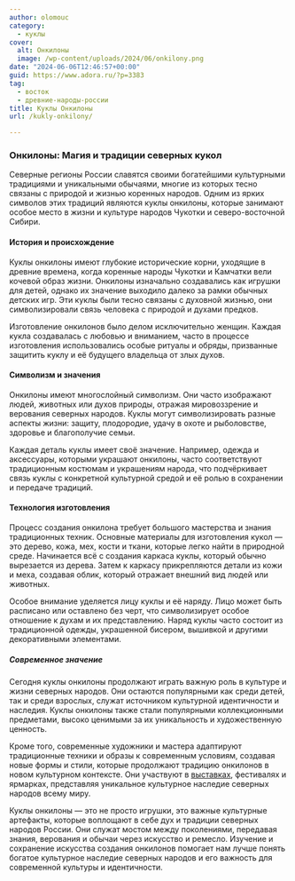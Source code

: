 ```yaml
---
author: olomouc
category:
  - куклы
cover:
  alt: Онкилоны
  image: /wp-content/uploads/2024/06/onkilony.png
date: "2024-06-06T12:46:57+00:00"
guid: https://www.adora.ru/?p=3383
tag:
  - восток
  - древние-народы-россии
title: Куклы Онкилоны
url: /kukly-onkilony/

---
```

### Онкилоны: Магия и традиции северных кукол

Северные регионы России славятся своими богатейшими культурными традициями и уникальными обычаями, многие из которых тесно связаны с природой и жизнью коренных народов. Одним из ярких символов этих традиций являются куклы онкилоны, которые занимают особое место в жизни и культуре народов Чукотки и северо-восточной Сибири.

#### История и происхождение

Куклы онкилоны имеют глубокие исторические корни, уходящие в древние времена, когда коренные народы Чукотки и Камчатки вели кочевой образ жизни. Онкилоны изначально создавались как игрушки для детей, однако их значение выходило далеко за рамки обычных детских игр. Эти куклы были тесно связаны с духовной жизнью, они символизировали связь человека с природой и духами предков.

Изготовление онкилонов было делом исключительно женщин. Каждая кукла создавалась с любовью и вниманием, часто в процессе изготовления использовались особые ритуалы и обряды, призванные защитить куклу и её будущего владельца от злых духов.

#### Символизм и значения

Онкилоны имеют многослойный символизм. Они часто изображают людей, животных или духов природы, отражая мировоззрение и верования северных народов. Куклы могут символизировать разные аспекты жизни: защиту, плодородие, удачу в охоте и рыболовстве, здоровье и благополучие семьи.

Каждая деталь куклы имеет своё значение. Например, одежда и аксессуары, которыми украшают онкилоны, часто соответствуют традиционным костюмам и украшениям народа, что подчёркивает связь куклы с конкретной культурной средой и её ролью в сохранении и передаче традиций.

#### Технология изготовления

Процесс создания онкилона требует большого мастерства и знания традиционных техник. Основные материалы для изготовления кукол — это дерево, кожа, мех, кости и ткани, которые легко найти в природной среде. Начинается всё с создания каркаса куклы, который обычно вырезается из дерева. Затем к каркасу прикрепляются детали из кожи и меха, создавая облик, который отражает внешний вид людей или животных.

Особое внимание уделяется лицу куклы и её наряду. Лицо может быть расписано или оставлено без черт, что символизирует особое отношение к духам и их представлению. Наряд куклы часто состоит из традиционной одежды, украшенной бисером, вышивкой и другими декоративными элементами.

##### Современное значение

Сегодня куклы онкилоны продолжают играть важную роль в культуре и жизни северных народов. Они остаются популярными как среди детей, так и среди взрослых, служат источником культурной идентичности и наследия. Куклы онкилоны также стали популярными коллекционными предметами, высоко ценимыми за их уникальность и художественную ценность.

Кроме того, современные художники и мастера адаптируют традиционные техники и образы к современным условиям, создавая новые формы и стили, которые продолжают традицию онкилонов в новом культурном контексте. Они участвуют в [выставках](https://www.adora.ru/xiv-vystavka-iskusstvo-kukly-8-10-dekabrya-2023-goda/), фестивалях и ярмарках, представляя уникальное культурное наследие северных народов всему миру.

Куклы онкилоны — это не просто игрушки, это важные культурные артефакты, которые воплощают в себе дух и традиции северных народов России. Они служат мостом между поколениями, передавая знания, верования и обычаи через искусство и ремесло. Изучение и сохранение искусства создания онкилонов помогает нам лучше понять богатое культурное наследие северных народов и его важность для современной культуры и идентичности.
